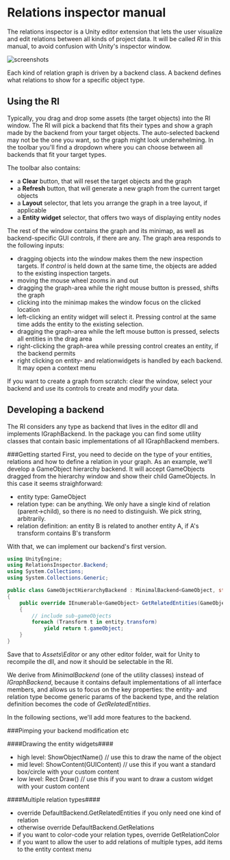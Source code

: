 Relations inspector manual
==========================

The relations inspector is a Unity editor extension that lets the user visualize and edit relations between all kinds of project data. It will be called *RI* in this manual, to avoid confusion with Unity's inspector window.

![screenshots](http://i.imgur.com/k7BooH6.png "some screenshots")

Each kind of relation graph is driven by a backend class. A backend defines what relations to show for a specific object type.

Using the RI
-------------------
Typically, you drag and drop some assets (the target objects) into the RI window. The RI will pick a backend that fits their types and show a graph made by the backend from your target objects. The auto-selected backend may not be the one you want, so the graph might look underwhelming. In the toolbar you'll find a dropdown where you can choose between all backends that fit your target types.

The toolbar also contains:

* a **Clear** button, that will reset the target objects and the graph
* a **Refresh** button, that will generate a new graph from the current target objects
* a **Layout** selector, that lets you arrange the graph in a tree layout, if applicable
* a **Entity widget** selector, that offers two ways of displaying entity nodes

The rest of the window contains the graph and its minimap, as well as  backend-specific GUI controls, if there are any. The graph area responds to the following inputs:

* dragging objects into the window makes them the new inspection targets. If *control* is held down at the same time, the objects are added to the existing inspection targets.
* moving the mouse wheel zooms in and out
* dragging the graph-area while the right mouse button is pressed, shifts the graph
* clicking into the minimap makes the window focus on the clicked location
* left-clicking an entity widget will select it. Pressing control at the same time adds the entity to the existing selection.
* dragging the graph-area while the left mouse button is pressed, selects all entities in the drag area
* right-clicking the graph-area while pressing control creates an entity, if the backend permits
* right clicking on entity- and relationwidgets is handled by each backend. It may open a context menu


If you want to create a graph from scratch: clear the window, select your backend and use its controls to create and modify your data.

<!-- todo: cover the case where the game or a second window is driving the API -->



Developing a backend
--------------------

The RI considers any type as backend that lives in the editor dll and implements IGraphBackend. In the package you can find some utility classes that contain basic implementations of all IGraphBackend members.

###Getting started
First, you need to decide on the type of your entities, relations and how to define a relation in your graph. As an example, we'll develop a GameObject hierarchy backend. It will accept GameObjects dragged from the hierarchy window and show their child GameObjects. In this case it seems straighforward:

- entity type: GameObject
- relation type: can be anything. We only have a single kind of relation (parent->child), so there is no need to distinguish. We pick string, arbitrarily.
- relation definition: an entity B is related to another entity A, if A's transform contains B's transform

With that, we can implement our backend's first version.

``` csharp
using UnityEngine;
using RelationsInspector.Backend;
using System.Collections;
using System.Collections.Generic;

public class GameObjectHierarchyBackend : MinimalBackend<GameObject, string>
{
	public override IEnumerable<GameObject> GetRelatedEntities(GameObject entity)
	{
		// include sub-gameObjects
		foreach (Transform t in entity.transform)
			yield return t.gameObject;
	}
}
```

Save that to *Assets\Editor* or any other editor folder, wait for Unity to recompile the dll, and now it should be selectable in the RI.

We derive from *MinimalBackend* (one of the utility classes) instead of *IGraphBackend*, because it contains default implementations of all interface members, and allows us to focus on the key properties: the entity- and relation type become generic params of the backend type, and the relation definition becomes the code of *GetRelatedEntities*.

In the following sections, we'll add more features to the backend.

###Pimping your backend
modification etc

####Drawing the entity widgets####

- high level: ShowObjectName()	// use this to draw the name of the object
- mid level: ShowContent(GUIContent)	// use this if you want a standard box/circle with your custom content
- low level: Rect Draw()				// use this if you want to draw a custom widget with your custom content

####Multiple relation types####
- override DefaultBackend.GetRelatedEntities if you only need one kind of relation
- otherwise override DefaultBackend.GetRelations
- if you want to color-code your relation types, override GetRelationColor
- if you want to allow the user to add relations of multiple types, add items to the entity context menu


